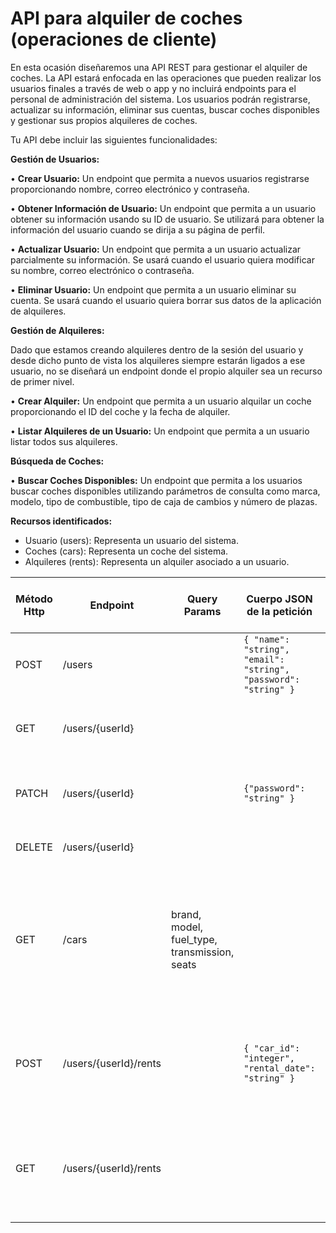 # API para alquiler de coches (operaciones de cliente)


En esta ocasión diseñaremos una API REST para gestionar el alquiler de coches. La API estará enfocada en las operaciones que pueden realizar los usuarios finales a través de web o app y no incluirá endpoints para el personal de administración del sistema. Los usuarios podrán registrarse, actualizar su información, eliminar sus cuentas, buscar coches disponibles y gestionar sus propios alquileres de coches.

Tu API debe incluir las siguientes funcionalidades:

**Gestión de Usuarios:**

•  **Crear Usuario:** Un endpoint que permita a nuevos usuarios registrarse proporcionando nombre, correo electrónico y contraseña.

•  **Obtener Información de Usuario:** Un endpoint que permita a un usuario obtener su información usando su ID de usuario. Se utilizará para obtener la información del usuario cuando se dirija a su página de perfil.

•  **Actualizar Usuario:** Un endpoint que permita a un usuario actualizar parcialmente su información. Se usará cuando el usuario quiera modificar su nombre, correo electrónico o contraseña.

•  **Eliminar Usuario:** Un endpoint que permita a un usuario eliminar su cuenta. Se usará cuando el usuario quiera borrar sus datos de la aplicación de alquileres.

**Gestión de Alquileres:**

Dado que estamos creando alquileres dentro de la sesión del usuario y desde dicho punto de vista los alquileres siempre estarán ligados a ese usuario, no se diseñará un endpoint donde el propio alquiler sea un recurso de primer nivel.

•  **Crear Alquiler:** Un endpoint que permita a un usuario alquilar un coche proporcionando el ID del coche y la fecha de alquiler.

•  **Listar Alquileres de un Usuario:** Un endpoint que permita a un usuario listar todos sus alquileres.

**Búsqueda de Coches:**

•  **Buscar Coches Disponibles:** Un endpoint que permita a los usuarios buscar coches disponibles utilizando parámetros de consulta como marca, modelo, tipo de combustible, tipo de caja de cambios y número de plazas.

**Recursos identificados:**
- Usuario (users): Representa un usuario del sistema.
- Coches (cars): Representa un coche del sistema.
- Alquileres (rents): Representa un alquiler asociado a un usuario.

| Método Http | Endpoint                    | Query Params                                        | Cuerpo JSON de la petición                              | Respuesta JSON de la petición                                                                                                                                 | Códigos HTTP de respuesta posibles                     |
|-------------|-----------------------------|-----------------------------------------------------|---------------------------------------------------------|--------------------------------------------------------------------------------------------------------------------------------------------------------------------------------------------------------|--------------------------------------------------------|
| POST        | /users                      |                                                     | `{ "name": "string", "email": "string", "password": "string" }` | `{ "id": "integer", "name": "string", "email": "string" }`                                                                                                        | 201 Created, 400 Bad Request                           |
| GET         | /users/{userId}                 |                                                     |                                                         | `{ "id": "integer", "name": "string", "email": "string" }`                                                                                                        | 200 OK, 404 Not Found                                  |
| PATCH       | /users/{userId}                 |                                                     | `{"password": "string" }` | `{ "id": "integer", "name": "string", "email": "string" }`                                                                                                        | 200 OK, 400 Bad Request, 404 Not Found                 |
| DELETE      | /users/{userId}                 |                                                     |                                                         | `{ "message": "User deleted successfully" }`                                                                                                                      | 200 OK, 404 Not Found                                  |
| GET         | /cars                       | brand, model, fuel_type, transmission, seats         |                                                         | `[ { "id": "integer", "brand": "string", "model": "string", "fuel_type": "string", "transmission": "string", "seats": "integer", "availability": "boolean" } ]`   | 200 OK, 404 Not Found                                  |
| POST        | /users/{userId}/rents       |                                                     | `{ "car_id": "integer", "rental_date": "string" }`        | `{ "id": "integer", "user_id": "integer", "car_id": "integer", "rental_date": "string", "return_date": "string" }`                                      | 201 Created, 400 Bad Request, 404 Not Found            |
| GET         | /users/{userId}/rents       |                                                     |                                                         | `[ { "id": "integer", "user_id": "integer", "car_id": "integer", "rental_date": "string", "return_date": "string" }` ]                                 | 200 OK, 404 Not Found                                  |
